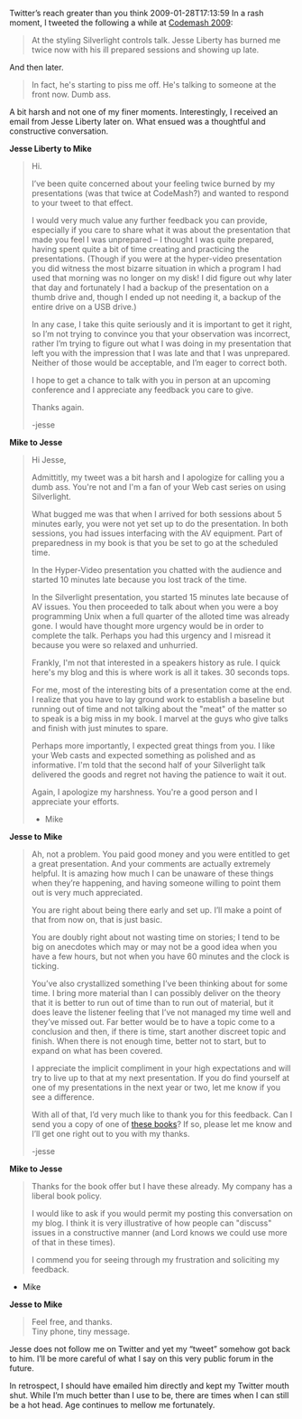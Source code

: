 Twitter’s reach greater than you think
2009-01-28T17:13:59
In a rash moment, I tweeted the following a while at [Codemash 2009](http://www.codemash.org/):

> At the styling Silverlight controls talk. Jesse Liberty has burned me twice now with his ill prepared sessions and showing up late.

And then later.

> In fact, he's starting to piss me off. He's talking to someone at the front now. Dumb ass.

A bit harsh and not one of my finer moments. Interestingly, I received an email from Jesse Liberty later on. What ensued was a thoughtful and constructive conversation.

**Jesse Liberty to Mike**

> Hi.
> 
> I’ve been quite concerned about your feeling twice burned by my presentations (was that twice at CodeMash?) and wanted to respond to your tweet to that effect.
> 
> I would very much value any further feedback you can provide, especially if you care to share what it was about the presentation that made you feel I was unprepared – I thought I was quite prepared, having spent quite a bit of time creating and practicing the presentations. (Though if you were at the hyper-video presentation you did witness the most bizarre situation in which a program I had used that morning was no longer on my disk! I did figure out why later that day and fortunately I had a backup of the presentation on a thumb drive and, though I ended up not needing it, a backup of the entire drive on a USB drive.)
> 
> In any case, I take this quite seriously and it is important to get it right, so I’m not trying to convince you that your observation was incorrect, rather I’m trying to figure out what I was doing in my presentation that left you with the impression that I was late and that I was unprepared. Neither of those would be acceptable, and I’m eager to correct both.
> 
> I hope to get a chance to talk with you in person at an upcoming conference and I appreciate any feedback you care to give.
> 
> Thanks again.
> 
> -jesse

**Mike to Jesse**

> Hi Jesse, 
> 
> Admittitly, my tweet was a bit harsh and I apologize for calling you a dumb ass. You're not and I'm a fan of your Web cast series on using Silverlight.
> 
> What bugged me was that when I arrived for both sessions about 5 minutes early, you were not yet set up to do the presentation. In both sessions, you had issues interfacing with the AV equipment. Part of preparedness in my book is that you be set to go at the scheduled time.
> 
> In the Hyper-Video presentation you chatted with the audience and started 10 minutes late because you lost track of the time.
> 
> In the Silverlight presentation, you started 15 minutes late because of AV issues. You then proceeded to talk about when you were a boy programming Unix when a full quarter of the alloted time was already gone. I would have thought more urgency would be in order to complete the talk. Perhaps you had this urgency and I misread it because you were so relaxed and unhurried.
> 
> Frankly, I'm not that interested in a speakers history as rule. I quick here's my blog and this is where work is all it takes. 30 seconds tops.
> 
> For me, most of the interesting bits of a presentation come at the end. I realize that you have to lay ground work to establish a baseline but running out of time and not talking about the "meat" of the matter so to speak is a big miss in my book. I marvel at the guys who give talks and finish with just minutes to spare.
> 
> Perhaps more importantly, I expected great things from you. I like your Web casts and expected something as polished and as informative. I'm told that the second half of your Silverlight talk delivered the goods and regret not having the patience to wait it out.
> 
> Again, I apologize my harshness. You're a good person and I appreciate your efforts.
> 
> - Mike

**Jesse to Mike**

> Ah, not a problem. You paid good money and you were entitled to get a great presentation. And your comments are actually extremely helpful. It is amazing how much I can be unaware of these things when they’re happening, and having someone willing to point them out is very much appreciated.
> 
> You are right about being there early and set up. I’ll make a point of that from now on, that is just basic.
> 
> You are doubly right about not wasting time on stories; I tend to be big on anecdotes which may or may not be a good idea when you have a few hours, but not when you have 60 minutes and the clock is ticking. 
> 
> You’ve also crystallized something I’ve been thinking about for some time. I bring more material than I can possibly deliver on the theory that it is better to run out of time than to run out of material, but it does leave the listener feeling that I’ve not managed my time well and they’ve missed out. Far better would be to have a topic come to a conclusion and then, if there is time, start another discreet topic and finish. When there is not enough time, better not to start, but to expand on what has been covered.
> 
> I appreciate the implicit compliment in your high expectations and will try to live up to that at my next presentation. If you do find yourself at one of my presentations in the next year or two, let me know if you see a difference.
> 
> With all of that, I’d very much like to thank you for this feedback. Can I send you a copy of one of [these books](http://silverlight.net/blogs/jesseliberty/pages/my-current-books.aspx)? If so, please let me know and I’ll get one right out to you with my thanks.
> 
> -jesse

**Mike to Jesse**

> Thanks for the book offer but I have these already. My company has a liberal book policy. 
> 
> I would like to ask if you would permit my posting this conversation on my blog. I think it is very illustrative of how people can "discuss" issues in a constructive manner (and Lord knows we could use more of that in these times).
> 
> I commend you for seeing through my frustration and soliciting my feedback.   
- Mike

**Jesse to Mike**

> Feel free, and thanks.   
Tiny phone, tiny message.

Jesse does not follow me on Twitter and yet my “tweet” somehow got back to him. I’ll be more careful of what I say on this very public forum in the future. 

In retrospect, I should have emailed him directly and kept my Twitter mouth shut. While I’m much better than I use to be, there are times when I can still be a hot head. Age continues to mellow me fortunately.
